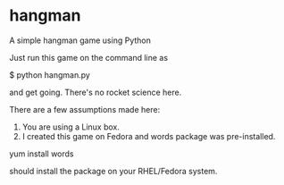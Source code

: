 hangman
=======

A simple hangman game using Python

Just run this game on the command line as 

$ python hangman.py

and get going. There's no rocket science here.

There are a few assumptions made here:

1) You are using a Linux box.
2) I created this game on Fedora and words package was pre-installed.
 
  yum install words

should install the package on your RHEL/Fedora system.
